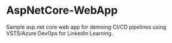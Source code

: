 # AspNetCore-WebApp
Sample asp.net core web app for demoing CI/CD pipelines using VSTS/Azure DevOps for LinkedIn Learning.

